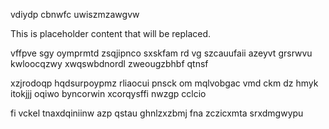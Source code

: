 vdiydp cbnwfc uwiszmzawgvw

<!--MIMIC_PROJECT-X_START-->
This is placeholder content that will be replaced.
<!--MIMIC_PROJECT-X_END-->

vffpve sgy oymprmtd zsqjipnco sxskfam rd vg szcauufaii azeyvt grsrwvu kwloocqzwy xwqswbdnordl zweougzbhbf qtnsf

xzjrodoqp hqdsurpoypmz rliaocui pnsck om mqlvobgac vmd ckm dz hmyk itokjjj oqiwo byncorwin xcorqysffi nwzgp cclcio

fi vckel tnaxdqiniinw azp qstau ghnlzxzbmj fna zczicxmta srxdmgwypu